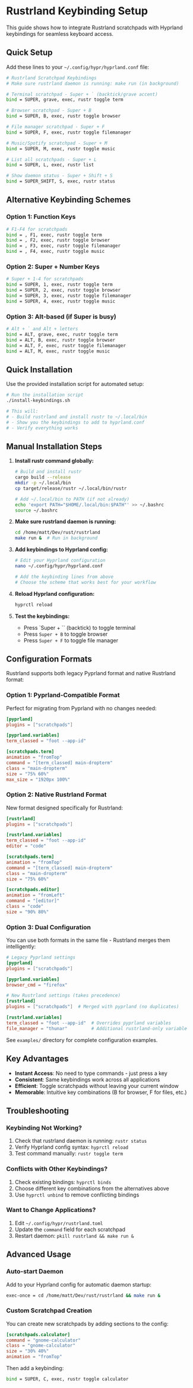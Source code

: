 # Rustrland Keybinding Setup

This guide shows how to integrate Rustrland scratchpads with Hyprland keybindings for seamless keyboard access.

## Quick Setup

Add these lines to your `~/.config/hypr/hyprland.conf` file:

```bash
# Rustrland Scratchpad Keybindings
# Make sure rustrland daemon is running: make run (in background)

# Terminal scratchpad - Super + ` (backtick/grave accent)
bind = SUPER, grave, exec, rustr toggle term

# Browser scratchpad - Super + B  
bind = SUPER, B, exec, rustr toggle browser

# File manager scratchpad - Super + F
bind = SUPER, F, exec, rustr toggle filemanager

# Music/Spotify scratchpad - Super + M
bind = SUPER, M, exec, rustr toggle music

# List all scratchpads - Super + L
bind = SUPER, L, exec, rustr list

# Show daemon status - Super + Shift + S
bind = SUPER_SHIFT, S, exec, rustr status
```

## Alternative Keybinding Schemes

### Option 1: Function Keys
```bash
# F1-F4 for scratchpads
bind = , F1, exec, rustr toggle term
bind = , F2, exec, rustr toggle browser  
bind = , F3, exec, rustr toggle filemanager
bind = , F4, exec, rustr toggle music
```

### Option 2: Super + Number Keys
```bash
# Super + 1-4 for scratchpads
bind = SUPER, 1, exec, rustr toggle term
bind = SUPER, 2, exec, rustr toggle browser
bind = SUPER, 3, exec, rustr toggle filemanager  
bind = SUPER, 4, exec, rustr toggle music
```

### Option 3: Alt-based (if Super is busy)
```bash
# Alt + ` and Alt + letters
bind = ALT, grave, exec, rustr toggle term
bind = ALT, B, exec, rustr toggle browser
bind = ALT, F, exec, rustr toggle filemanager
bind = ALT, M, exec, rustr toggle music
```

## Quick Installation

Use the provided installation script for automated setup:

```bash
# Run the installation script
./install-keybindings.sh

# This will:
# - Build rustrland and install rustr to ~/.local/bin
# - Show you the keybindings to add to hyprland.conf
# - Verify everything works
```

## Manual Installation Steps

1. **Install rustr command globally:**
   ```bash
   # Build and install rustr
   cargo build --release
   mkdir -p ~/.local/bin
   cp target/release/rustr ~/.local/bin/rustr
   
   # Add ~/.local/bin to PATH (if not already)
   echo 'export PATH="$HOME/.local/bin:$PATH"' >> ~/.bashrc
   source ~/.bashrc
   ```

2. **Make sure rustrland daemon is running:**
   ```bash
   cd /home/matt/Dev/rust/rustrland
   make run &  # Run in background
   ```

3. **Add keybindings to Hyprland config:**
   ```bash
   # Edit your Hyprland configuration
   nano ~/.config/hypr/hyprland.conf
   
   # Add the keybinding lines from above
   # Choose the scheme that works best for your workflow
   ```

4. **Reload Hyprland configuration:**
   ```bash
   hyprctl reload
   ```

5. **Test the keybindings:**
   - Press `Super + `` (backtick) to toggle terminal
   - Press `Super + B` to toggle browser  
   - Press `Super + F` to toggle file manager

## Configuration Formats

Rustrland supports both legacy Pyprland format and native Rustrland format:

### Option 1: Pyprland-Compatible Format
Perfect for migrating from Pyprland with no changes needed:

```toml
[pyprland]
plugins = ["scratchpads"]

[pyprland.variables]
term_classed = "foot --app-id"

[scratchpads.term]
animation = "fromTop"
command = "[term_classed] main-dropterm"
class = "main-dropterm"
size = "75% 60%"
max_size = "1920px 100%"
```

### Option 2: Native Rustrland Format  
New format designed specifically for Rustrland:

```toml
[rustrland]
plugins = ["scratchpads"]

[rustrland.variables]
term_classed = "foot --app-id"
editor = "code"

[scratchpads.term]
animation = "fromTop"
command = "[term_classed] main-dropterm"
class = "main-dropterm"
size = "75% 60%"

[scratchpads.editor]
animation = "fromLeft"
command = "[editor]"
class = "code"
size = "90% 80%"
```

### Option 3: Dual Configuration
You can use both formats in the same file - Rustrland merges them intelligently:

```toml
# Legacy Pyprland settings
[pyprland]
plugins = ["scratchpads"]

[pyprland.variables]
browser_cmd = "firefox"

# New Rustrland settings (takes precedence)
[rustrland]
plugins = ["scratchpads"]  # Merged with pyprland (no duplicates)

[rustrland.variables]
term_classed = "foot --app-id"  # Overrides pyprland variables
file_manager = "thunar"         # Additional rustrland-only variable
```

See `examples/` directory for complete configuration examples.

## Key Advantages

- **Instant Access**: No need to type commands - just press a key
- **Consistent**: Same keybindings work across all applications
- **Efficient**: Toggle scratchpads without leaving your current window
- **Memorable**: Intuitive key combinations (B for browser, F for files, etc.)

## Troubleshooting

### Keybinding Not Working?
1. Check that rustrland daemon is running: `rustr status`
2. Verify Hyprland config syntax: `hyprctl reload`
3. Test command manually: `rustr toggle term`

### Conflicts with Other Keybindings?
1. Check existing bindings: `hyprctl binds`
2. Choose different key combinations from the alternatives above
3. Use `hyprctl unbind` to remove conflicting bindings

### Want to Change Applications?
1. Edit `~/.config/hypr/rustrland.toml`
2. Update the `command` field for each scratchpad
3. Restart daemon: `pkill rustrland && make run &`

## Advanced Usage

### Auto-start Daemon
Add to your Hyprland config for automatic daemon startup:
```bash
exec-once = cd /home/matt/Dev/rust/rustrland && make run &
```

### Custom Scratchpad Creation
You can create new scratchpads by adding sections to the config:
```toml
[scratchpads.calculator]
command = "gnome-calculator"
class = "gnome-calculator"
size = "30% 40%"
animation = "fromTop"
```

Then add a keybinding:
```bash
bind = SUPER, C, exec, rustr toggle calculator
```
